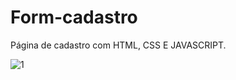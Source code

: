 # Form-cadastro
Página de cadastro com HTML, CSS E JAVASCRIPT.


![1](https://user-images.githubusercontent.com/84820359/200711493-dddaa6c8-8a14-4eb6-a59a-c149eb3d80e9.png)
